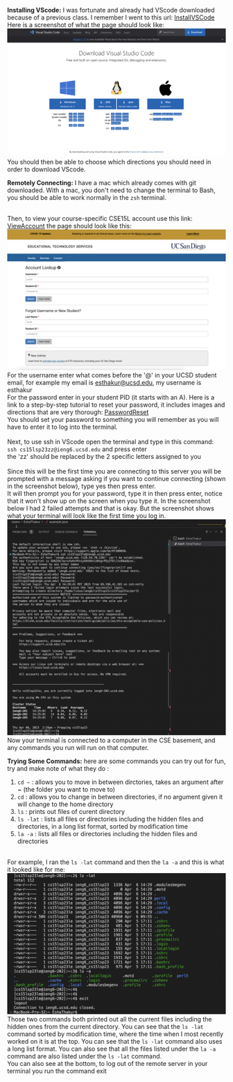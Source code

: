**Installing VScode:** I was fortunate and already had VScode downloaded because of a previous class. I remember I went to this url: [InstallVSCode](https://code.visualstudio.com/download)
Here is a screenshot of what the page should look like:![Image](VScode.png)
You should then be able to choose which directions you should need in order to download VScode.

**Remotely Connecting:** I have a mac which already comes with git downloaded. With a mac, you don't need to change the terminal to Bash, you should be able to work normally in the ```zsh``` terminal.

<br>Then, to view your course-specific CSE15L account use this link: [ViewAccount](https://sdacs.ucsd.edu/~icc/index.php) the page should look like this: 
![Image](AcctPage.png)
For the username enter what comes before the '@' in your UCSD student email, for example my email is esthakur@ucsd.edu, my username is esthakur
<br> For the password enter in your student PID (it starts with an A). Here is a link to a step-by-step tutorial to reset your password, it includes images and directions that are very thorough: [PasswordReset](https://drive.google.com/file/d/17IDZn8Qq7Q0RkYMxdiIR0o6HJ3B5YqSW/view)
<br> You should set your password to something you will remember as you will have to enter it to log into the terminal.
<br>
<br> Next, to use ssh in VScode open the terminal and type in this command:
<br> ```ssh cs15lsp23zz@ieng6.ucsd.edu```  and press enter
<br> the 'zz' should be replaced by the 2 specific letters assigned to you
<br>
<br>Since this will be the first time you are connecting to this server you will be prompted with a message asking if you want to continue connecting (shown in the screenshot below), type yes then press enter.
<br>It will then prompt you for your password, type it in then press enter, notice that it won't show up on the screen when you type it. In the screenshot below I had 2 failed attempts and that is okay. But the screenshot shows what your terminal will look like the first time you log in.
<br> ![Image](firstAttempt.png)
<br> Now your terminal is connected to a computer in the CSE basement, and any commands you run will run on that computer.



**Trying Some Commands:** here are some commands you can try out for fun, try and make note of what they do : 
1. ```cd ~``` : allows you to move in between dirctories, takes an argument after ~ (the folder you want to move to)
2. ```cd``` :  allows you to change in between directories, if no argument given it will change to the home directory
3. ```ls``` : prints out files of curent directory
4. ```ls -lat``` : lists all files or directories including the hidden files and directories, in a long list format, sorted by modification time
5. ```la -a``` : lists all files or directories including the hidden files and directories

<br> For example, I ran the ```ls -lat``` command and then the ```la -a``` and this is what it looked like for me: 
<br> ![Image](lsandexit.png)
<br> Those two commands both printed out all the current files including the hidden ones from the current directory. You can see that the ```ls -lat``` command sorted by modification time, where the time when I most recently worked on it is at the top. You can see that the ```ls -lat``` command also uses a long list format. You can also see that all the files listed under the ```la -a``` command are also listed under the ```ls -lat``` command.
<br> You can also see at the bottom, to log out of the remote server in your terminal you run the command exit 

